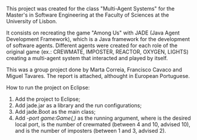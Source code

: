 This project was created for the class "Multi-Agent Systems" for the Master's in Software Engineering at the Faculty of Sciences at the University of Lisbon.

It consists on recreating the game "Among Us" with JADE (Java Agent Development Framework), which is a Java framework for the development of software agents. Different agents were created for each role of the original game (ex.: CREWMATE, IMPOSTER, REACTOR, OXYGEN, LIGHTS)
creating a multi-agent system that interacted and played by itself.

This was a group project done by Marta Correia, Francisco Cavaco and Miguel Tavares. The report is attached, althought in European Portuguese.

How to run the project on Eclipse:
1.  Add the project to Eclipse;
2.  Add jade.jar as a library and the run configurations;
3.  Add jade.Boot as the main class;
4.  Add _-port <port> game:Game(<numOfPlayers>,<numOfImposters>)_ as the running argument, where
   <port> is the desired local port, <numOfPlayers> is the number of crewmated (between 4 and 10, advised 10), and <numOfImposters> is the number of imposters (between 1 and 3, advised 2).
